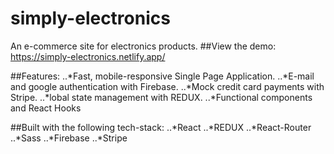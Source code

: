 # simply-electronics
An e-commerce site for electronics products.
##View the demo:
https://simply-electronics.netlify.app/

##Features: 
..*Fast, mobile-responsive Single Page Application.
..*E-mail and google authentication with Firebase.
..*Mock credit card payments with Stripe.
..*lobal state management with REDUX.
..*Functional components and React Hooks


##Built with the following tech-stack: 
..*React
..*REDUX
..*React-Router 
..*Sass 
..*Firebase
..*Stripe



